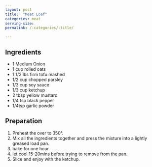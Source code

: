 ```yaml
---
layout: post
title:  "Meat Loaf"
categories: meat
serving-size:
permalink: /:categories/:title/

---
```


## Ingredients

- 1 Medium Onion
- 1 cup rolled oats
- 1 1/2 lbs firm tofu mashed
- 1/2 cup chopped parsley
- 1/3 cup soy sauce
- 1/3 cup ketchup
- 2 tbsp yellow mustard
- 1/4 tsp black pepper
- 1/4tsp garlic powder

## Preparation
1. Preheat the over to 350°.
2. Mix all the ingredients together and press the mixture into a lightly greased load pan.
3. bake for one hour.
4. let cool 15-20mins before trying to remove from the pan.
5. Slice and enjoy with the ketchup.
